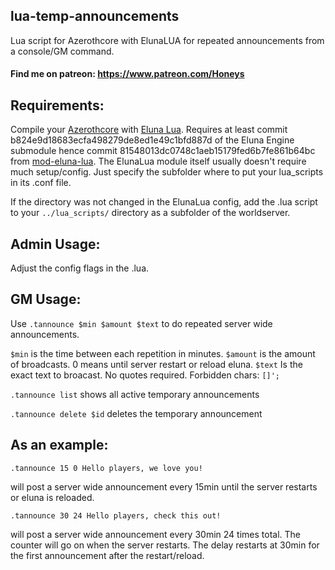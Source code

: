 ## lua-temp-announcements
Lua script for Azerothcore with ElunaLUA for repeated announcements from a console/GM command.

#### Find me on patreon: https://www.patreon.com/Honeys

## Requirements:
Compile your [Azerothcore](https://github.com/azerothcore/azerothcore-wotlk) with [Eluna Lua](https://www.azerothcore.org/catalogue-details.html?id=131435473).
Requires at least commit b824e9d18683ecfa498279de8ed1e49c1bfd887d of the Eluna Engine submodule hence commit 81548013dc0748c1aeb15179fed6b7fe861b64bc from [mod-eluna-lua](https://github.com/azerothcore/mod-eluna-lua-engine).
The ElunaLua module itself usually doesn't require much setup/config. Just specify the subfolder where to put your lua_scripts in its .conf file.

If the directory was not changed in the ElunaLua config, add the .lua script to your `../lua_scripts/` directory as a subfolder of the worldserver.

## Admin Usage:
Adjust the config flags in the .lua.

## GM Usage:
Use `.tannounce $min $amount $text` to do repeated server wide announcements.

`$min` is the time between each repetition in minutes.
`$amount` is the amount of broadcasts. 0 means until server restart or reload eluna.
`$text` Is the exact text to broacast. No quotes required. Forbidden chars: `[]';`

`.tannounce list` shows all active temporary announcements

`.tannounce delete $id` deletes the temporary announcement

## As an example:
`.tannounce 15 0 Hello players, we love you!`

will post a server wide announcement every 15min until the server restarts or eluna is reloaded.

`.tannounce 30 24 Hello players, check this out!`

will post a server wide announcement every 30min 24 times total. The counter will go on when the server restarts. The delay restarts at 30min for the first announcement after the restart/reload.
